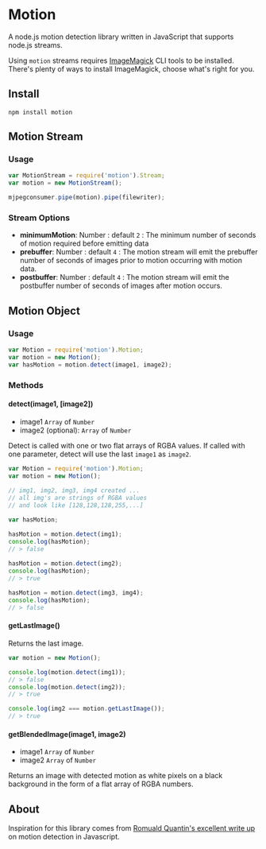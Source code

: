 Motion
======
  
A node.js motion detection library written in JavaScript that supports node.js streams.  
  
Using `motion` streams requires [ImageMagick](http://www.imagemagick.org) CLI tools to be installed. There's plenty of ways to install ImageMagick, choose what's right for you.
  
Install
------------

```
npm install motion
```


Motion Stream
------------

### Usage

```javascript
var MotionStream = require('motion').Stream;
var motion = new MotionStream();

mjpegconsumer.pipe(motion).pipe(filewriter);

```
  
### Stream Options
* **minimumMotion**: Number : default `2` : The minimum number of seconds of motion required before emitting data
* **prebuffer**: Number : default `4` : The motion stream will emit the prebuffer number of seconds of images prior to motion occurring with motion data.
* **postbuffer**: Number : default `4` : The motion stream will emit the postbuffer number of seconds of images after motion occurs.
  
  
Motion Object
-------------

### Usage

```javascript
var Motion = require('motion').Motion;
var motion = new Motion();
var hasMotion = motion.detect(image1, image2);
```
  
  
### Methods
  
#### detect(image1, [image2])
* image1 `Array` of `Number`
* image2 (optional): `Array` of `Number`
  
Detect is called with one or two flat arrays of RGBA values. If called with one parameter, detect will use the last `image1` as `image2`.
  
```javascript
var Motion = require('motion').Motion;
var motion = new Motion();
  
// img1, img2, img3, img4 created ... 
// all img's are strings of RGBA values
// and look like [128,128,128,255,...]

var hasMotion;

hasMotion = motion.detect(img1);
console.log(hasMotion);
// > false
  
hasMotion = motion.detect(img2);
console.log(hasMotion);
// > true

hasMotion = motion.detect(img3, img4);
console.log(hasMotion);
// > false
```
  
  
#### getLastImage()
Returns the last image.
  
```javascript
var motion = new Motion();

console.log(motion.detect(img1));
// > false
console.log(motion.detect(img2));
// > true

console.log(img2 === motion.getLastImage());
// > true
```
  
  
#### getBlendedImage(image1, image2)
* image1 `Array` of `Number`
* image2 `Array` of `Number`
  
Returns an image with detected motion as white pixels on a black background in the form of a flat array of RGBA numbers.
  
  
About
-----------
Inspiration for this library comes from [Romuald Quantin's excellent write up](http://www.adobe.com/devnet/html5/articles/javascript-motion-detection.html) on motion detection in Javascript.
